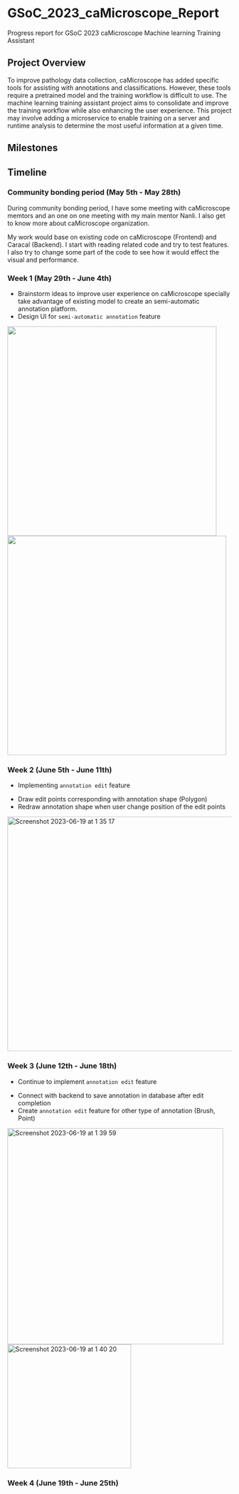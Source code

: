# GSoC_2023_caMicroscope_Report
Progress report for GSoC 2023 caMicroscope Machine learning Training Assistant 

## Project Overview
To improve pathology data collection, caMicroscope has added specific tools for assisting with annotations and classifications. However, these tools require a pretrained model and the training workflow is difficult to use. The machine learning training assistant project aims to consolidate and improve the training workflow while also enhancing the user experience. This project may involve adding a microservice to enable training on a server and runtime analysis to determine the most useful information at a given time.

## Milestones

## Timeline
### Community bonding period (May 5th - May 28th)
During community bonding period, I have some meeting with caMicroscope memtors and an one on one meeting with my main mentor Nanli. I also get to know more about caMicroscope organization. 

My work would base on existing code on caMicroscope (Frontend) and Caracal (Backend). I start with reading related code and try to test features. I also try to change some part of the code to see how it would effect the visual and performance.

### Week 1 (May 29th - June 4th)
* Brainstorm ideas to improve user experience on caMicroscope specially take advantage of existing model to create an semi-automatic annotation platform.
* Design UI for `semi-automatic annotation` feature
<img width="470" alt="" src="https://github.com/BryanGsep/GSoC_2023_caMicroscope_Report/assets/77573775/3cbab273-582b-43ff-b0b6-565d40d15a20">

<img width="492" alt="" src="https://github.com/BryanGsep/GSoC_2023_caMicroscope_Report/assets/77573775/5485c02d-113f-482a-b2d1-b7c878e0afa2">

### Week 2 (June 5th - June 11th)
* Implementing `annotation edit` feature
+ Draw edit points corresponding with annotation shape (Polygon)
+ Redraw annotation shape when user change position of the edit points

<img width="526" alt="Screenshot 2023-06-19 at 1 35 17" src="https://github.com/BryanGsep/GSoC_2023_caMicroscope_Report/assets/77573775/9619ae86-ec81-4432-888d-97ad3cbef9fb">

### Week 3 (June 12th - June 18th)
* Continue to implement `annotation edit` feature
+ Connect with backend to save annotation in database after edit completion
+ Create `annotation edit` feature for other type of annotation (Brush, Point)

<img width="485" alt="Screenshot 2023-06-19 at 1 39 59" src="https://github.com/BryanGsep/GSoC_2023_caMicroscope_Report/assets/77573775/eaa15972-4fa0-4c9b-a410-e0d7a029442c">
<img width="278" alt="Screenshot 2023-06-19 at 1 40 20" src="https://github.com/BryanGsep/GSoC_2023_caMicroscope_Report/assets/77573775/f0255046-a151-4f04-b002-78b9cf288c82">

### Week 4 (June 19th - June 25th)


